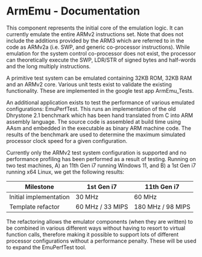 # ArmEmu - Documentation

This component represents the initial core of the emulation logic. It can
currently emulate the entire ARMv2 instructions set. Note that does not
include the additions provided by the ARM3 which are referred to in the
code  as ARMv2a (i.e. SWP, and generic co-processor instructions). While
emulation for the system control co-processor does not exist, the processor
can theoretically execute the SWP, LDR/STR of signed bytes and half-words and
the long multiply instructions.

A primitive test system can be emulated containing 32KB ROM, 32KB RAM and
an ARMv2 core. Various unit tests exist to validate the existing functionality.
These are implemented in the google test app ArmEmu_Tests.

An additional application exists to test the performance of various emulated
configurations: EmuPerfTest. This runs an implementation of the old Dhrystone
2.1 benchmark which has been hand translated from C into ARM assembly
language. The source code is assembled at build time using AAsm and embedded
in the executable as binary ARM machine code. The results of the benchmark are
used to determine the maximum simulated processor clock speed for a given
configuration.

Currently only the ARMv2 test system configuration is supported and no
performance profiling has been performed as a result of testing. Running on
two test machines, A) an 11th Gen i7 running Windows 11, and B) a 1st Gen i7
running x64 Linux, we get the following results:

| Milestone              |    1st Gen i7    |    11th Gen i7    |
| ---------------------- | ---------------- | ----------------- |
| Initial implementation |           30 MHz |            60 MHz |
| Template refactor      | 60 MHz / 33 MIPS | 180 MHz / 98 MIPS |

The refactoring allows the emulator components (when they are written) to be
combined in various different ways without having to resort to virtual function
calls, therefore making it possible to support lots of different processor
configurations without a performance penalty. These will be used to expand
the EmuPerfTest tool.
